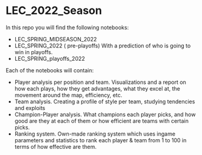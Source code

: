 # LEC_2022_Season

In this repo you will find the following notebooks: 

- LEC_SPRING_MIDSEASON_2022 
- LEC_SPRING_2022 ( pre-playoffs) With a prediction of who is going to win in playoffs.
- LEC_SPRING_playoffs_2022

Each of the notebooks will contain:

- Player analysis per position and team. Visualizations and a report on how each plays, how they get advantages, what they excel at, the movement around the map, efficiency, etc.
- Team analysis. Creating a profile of style per team, studying tendencies and exploits
- Champion-Player analysis. What champions each player picks, and how good are they at each of them or how efficient are teams with certain picks. 
- Ranking system.  Own-made ranking system which uses ingame parameters and statistics to rank each player & team from 1 to 100 in terms of how effective are them. 

